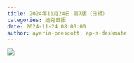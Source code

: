 ```yaml
---
title: 2024年11月24日 第7版（日报）
categories: 迪克日报
date: 2024-11-24 08:00:00
author: ayaria-prescott, ap-s-deskmate
---
```


![](IMG_2255.jpeg)